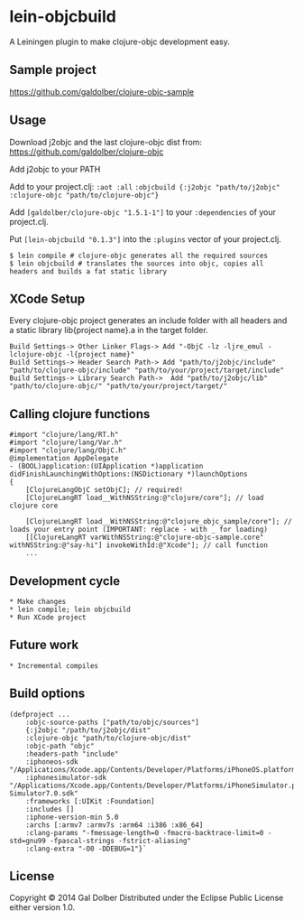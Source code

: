 # lein-objcbuild

A Leiningen plugin to make clojure-objc development easy.

## Sample project

https://github.com/galdolber/clojure-objc-sample

## Usage

Download j2objc and the last clojure-objc dist from: https://github.com/galdolber/clojure-objc

Add j2objc to your PATH

Add to your project.clj:
    `:aot :all`
    `:objcbuild {:j2objc "path/to/j2objc" :clojure-objc "path/to/clojure-objc"}`

Add `[galdolber/clojure-objc "1.5.1-1"]` to your `:dependencies` of your project.clj.

Put `[lein-objcbuild "0.1.3"]` into the `:plugins` vector of your project.clj.

    $ lein compile # clojure-objc generates all the required sources
    $ lein objcbuild # translates the sources into objc, copies all headers and builds a fat static library

## XCode Setup

Every clojure-objc project generates an include folder with all headers and a static library lib{project name}.a in the target folder.

    Build Settings-> Other Linker Flags-> Add "-ObjC -lz -ljre_emul -lclojure-objc -l{project name}"
    Build Settings-> Header Search Path-> Add "path/to/j2objc/include" "path/to/clojure-objc/include" "path/to/your/project/target/include"
    Build Settings-> Library Search Path->  Add "path/to/j2objc/lib" "path/to/clojure-objc/" "path/to/your/project/target/"
    
## Calling clojure functions

    #import "clojure/lang/RT.h"
    #import "clojure/lang/Var.h"
    #import "clojure/lang/ObjC.h"
    @implementation AppDelegate
    - (BOOL)application:(UIApplication *)application didFinishLaunchingWithOptions:(NSDictionary *)launchOptions
    {
        [ClojureLangObjC setObjC]; // required!
        [ClojureLangRT load__WithNSString:@"clojure/core"]; // load clojure core
        
        [ClojureLangRT load__WithNSString:@"clojure_objc_sample/core"]; // loads your entry point (IMPORTANT: replace - with _ for loading)
        [[ClojureLangRT varWithNSString:@"clojure-objc-sample.core" withNSString:@"say-hi"] invokeWithId:@"Xcode"]; // call function
        ...

## Development cycle

    * Make changes
    * lein compile; lein objcbuild
    * Run XCode project

## Future work

    * Incremental compiles

## Build options

    (defproject ...
        :objc-source-paths ["path/to/objc/sources"]
        {:j2objc "/path/to/j2objc/dist"
        :clojure-objc "path/to/clojure-objc/dist"
        :objc-path "objc"
        :headers-path "include"
        :iphoneos-sdk "/Applications/Xcode.app/Contents/Developer/Platforms/iPhoneOS.platform/Developer/SDKs/iPhoneOS7.0.sdk"
        :iphonesimulator-sdk "/Applications/Xcode.app/Contents/Developer/Platforms/iPhoneSimulator.platform/Developer/SDKs/iPhone Simulator7.0.sdk"
        :frameworks [:UIKit :Foundation]
        :includes []
        :iphone-version-min 5.0
        :archs [:armv7 :armv7s :arm64 :i386 :x86_64]
        :clang-params "-fmessage-length=0 -fmacro-backtrace-limit=0 -std=gnu99 -fpascal-strings -fstrict-aliasing"
        :clang-extra "-O0 -DDEBUG=1"}`

## License

Copyright © 2014 Gal Dolber
Distributed under the Eclipse Public License either version 1.0.
